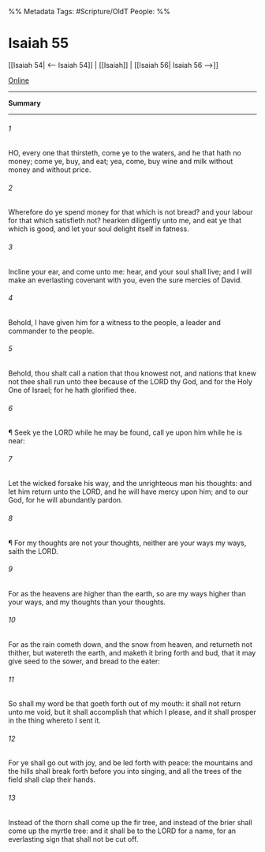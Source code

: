 

%% Metadata
Tags: #Scripture/OldT
People: 
%%
# Isaiah 55
[[Isaiah 54| <-- Isaiah 54]] | [[Isaiah]] | [[Isaiah 56| Isaiah 56 -->]]

[Online](https://churchofjesuschrist.org/study/scriptures/ot/isa/55?lang=eng)

---
__Summary__



---

###### 1
HO, every one that thirsteth, come ye to the waters, and he that hath no money; come ye, buy, and eat; yea, come, buy wine and milk without money and without price.
###### 2
Wherefore do ye spend money for that which is not bread?  and your labour for that which satisfieth not?  hearken diligently unto me, and eat ye that which is good, and let your soul delight itself in fatness.
###### 3
Incline your ear, and come unto me: hear, and your soul shall live; and I will make an everlasting covenant with you, even the sure mercies of David.
###### 4
Behold, I have given him for a witness to the people, a leader and commander to the people.
###### 5
Behold, thou shalt call a nation that thou knowest not, and nations that knew not thee shall run unto thee because of the LORD thy God, and for the Holy One of Israel; for he hath glorified thee.
###### 6
¶ Seek ye the LORD while he may be found, call ye upon him while he is near:
###### 7
Let the wicked forsake his way, and the unrighteous man his thoughts: and let him return unto the LORD, and he will have mercy upon him; and to our God, for he will abundantly pardon.
###### 8
¶ For my thoughts are not your thoughts, neither are your ways my ways, saith the LORD.
###### 9
For as the heavens are higher than the earth, so are my ways higher than your ways, and my thoughts than your thoughts.
###### 10
For as the rain cometh down, and the snow from heaven, and returneth not thither, but watereth the earth, and maketh it bring forth and bud, that it may give seed to the sower, and bread to the eater:
###### 11
So shall my word be that goeth forth out of my mouth: it shall not return unto me void, but it shall accomplish that which I please, and it shall prosper in the thing whereto I sent it.
###### 12
For ye shall go out with joy, and be led forth with peace: the mountains and the hills shall break forth before you into singing, and all the trees of the field shall clap their hands.
###### 13
Instead of the thorn shall come up the fir tree, and instead of the brier shall come up the myrtle tree: and it shall be to the LORD for a name, for an everlasting sign that shall not be cut off.



